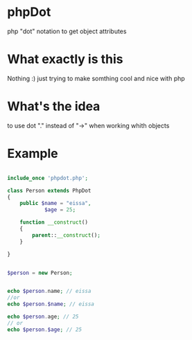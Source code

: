 # phpDot
php "dot" notation to get object attributes 
# What exactly is this
Nothing :) just trying to make somthing cool and nice with php 
# What's the idea 
to use dot "." instead of "->" when working whith objects 
# Example
```php

include_once 'phpdot.php';

class Person extends PhpDot
{
    public $name = "eissa",
            $age = 25;

    function __construct()
    {
        parent::__construct();
    }

}


$person = new Person;


echo $person.name; // eissa
//or
echo $person.$name; // eissa

echo $person.age; // 25
// or
echo $person.$age; // 25
```
